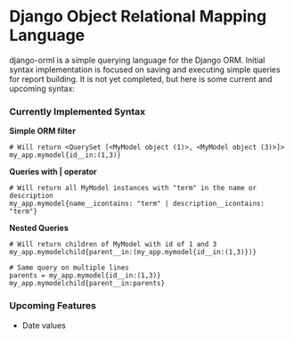 # Django Object Relational Mapping Language

django-orml is a simple querying language for the Django ORM. Initial syntax implementation is focused on saving and executing simple queries for report building. It is not yet completed, but here is some current and upcoming syntax:

### Currently Implemented Syntax

**Simple ORM filter**
```
# Will return <QuerySet [<MyModel object (1)>, <MyModel object (3)>]>
my_app.mymodel{id__in:(1,3)}
```

**Queries with | operator**
```
# Will return all MyModel instances with "term" in the name or description
my_app.mymodel{name__icontains: "term" | description__icontains: "term"}
```

**Nested Queries**
```
# Will return children of MyModel with id of 1 and 3
my_app.mymodelchild{parent__in:(my_app.mymodel{id__in:(1,3)})}
```

```
# Same query on multiple lines
parents = my_app.mymodel{id__in:(1,3)}
my_app.mymodelchild{parent__in:parents}
```

### Upcoming Features

* Date values

